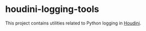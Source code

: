 houdini-logging-tools
=====================

This project contains utilities related to Python logging in [Houdini](http://sidefx.com).
